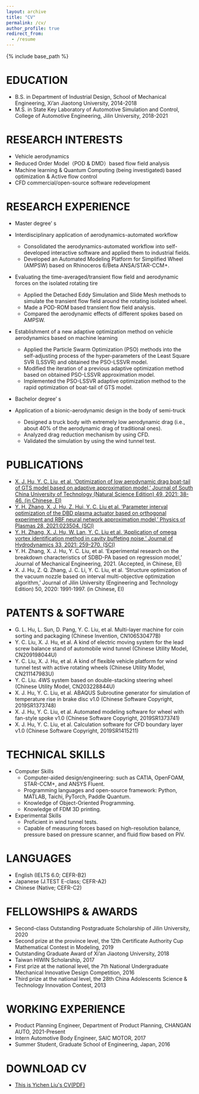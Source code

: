 ```yaml
---
layout: archive
title: "CV"
permalink: /cv/
author_profile: true
redirect_from:
  - /resume
---
```


{% include base_path %}

EDUCATION
======
* B.S. in Department of Industrial Design, School of Mechanical Engineering, Xi’an Jiaotong University, 2014-2018
* M.S. in State Key Laboratory of Automotive Simulation and Control, College of Automotive Engineering, Jilin University, 2018-2021

RESEARCH INTERESTS
======
* Vehicle aerodynamics
* Reduced Order Model（POD & DMD）based flow field analysis
* Machine learning & Quantum Computing (being investigated) based optimization & Active flow control
* CFD commercial/open-source software redevelopment

RESEARCH EXPERIENCE
======
* Master degree’ s
* Interdisciplinary application of aerodynamics-automated workflow
  * Consolidated the aerodynamics-automated workflow into self-developed interactive software and applied them to industrial fields.
  * Developed an Automated Modeling Platform for Simplified Wheel (AMPSW) based on Rhinoceros 6/Beta ANSA/STAR-CCM+.

* Evaluating the time-averaged/transient flow field and aerodynamic forces on the isolated rotating tire
  * Applied the Detached Eddy Simulation and Slide Mesh methods to simulate the transient flow field around the rotating isolated wheel.
  * Made a POD-ROM based transient flow field analysis.
  * Compared the aerodynamic effects of different spokes based on AMPSW.

* Establishment of a new adaptive optimization method on vehicle aerodynamics based on machine learning
  * Applied the Particle Swarm Optimization (PSO) methods into the self-adjusting process of the hyper-parameters of the Least Square SVR (LSSVR) and obtained the PSO-LSSVR model.
  * Modified the iteration of a previous adaptive optimization method based on obtained PSO-LSSVR approximation model.
  * Implemented the PSO-LSSVR adaptive optimization method to the rapid optimization of boat-tail of GTS model.

* Bachelor degree’ s
* Application of a bionic-aerodynamic design in the body of semi-truck
  * Designed a truck body with extremely low aerodynamic drag (i.e., about 40% of the aerodynamic drag of traditional ones).
  * Analyzed drag reduction mechanism by using CFD.
  * Validated the simulation by using the wind tunnel test.

PUBLICATIONS
======
* [X. J. Hu, Y. C. Liu, et al. ‘Optimization of low aerodynamic drag boat-tail of GTS model based on adaptive approximation model,’ Journal of South China University of Technology (Natural Science Edition) 49, 2021: 38-46. (in Chinese, EI)](../files/Optimization%20for%20Low%20Aerodynamic%20Drag%20Boat-Tail%20of%20GTS%20Model%20Based%20on%20Adaptive%20Approximation%20Model.pdf)
* [Y. H. Zhang, X. J. Hu, Z. Hui, Y. C. Liu et al. ‘Parameter interval optimization of the DBD plasma actuator based on orthogonal experiment and RBF neural network approximation model,’ Physics of Plasmas 28, 2021:023504. (SCI)](../files/Parameter%20interval%20optimization%20of%20the%20DBD%20plasma%20actuator%20based%20on%20orthogonal%20experiment%20and%20RBF%20neural%20network%20approximation%20model.pdf)
* [Y. H. Zhang, X. J. Hu, W. Lan, Y. C. Liu et al. ‘Application of omega vortex identification method in cavity buffeting noise,’ Journal of Hydrodynamics 33, 2021: 259-270. (SCI)](../files/Application%20of%20Omega%20vortex%20identification%20method%20in%20cavity%20buffeting%20noise.pdf)
* Y. H. Zhang, X. J. Hu, Y. C. Liu, et al. ‘Experimental research on the breakdown characteristics of SDBD-PA based on regression model,’ Journal of Mechanical Engineering, 2021. (Accepted, in Chinese, EI)
* X. J. Hu, Z. Q. Zhang, J. C. Li, Y. C. Liu, et al. ‘Structure optimization of the vacuum nozzle based on interval multi-objective optimization algorithm,’ Journal of Jilin University (Engineering and Technology Edition) 50, 2020: 1991-1997. (in Chinese, EI)

PATENTS & SOFTWARE
======
* G. L. Hu, L. Sun, D. Pang, Y. C. Liu, et al. Multi-layer machine for coin sorting and packaging (Chinese Invention, CN106530477B)
* Y. C. Liu, X. J. Hu, et al. A kind of electric moving system for the lead screw balance stand of automobile wind tunnel (Chinese Utility Model, CN209198044U)
* Y. C. Liu, X. J. Hu, et al. A kind of flexible vehicle platform for wind tunnel test with active rotating wheels (Chinese Utility Model, CN211147983U)
* Y. C. Liu. 4WS system based on double-stacking steering wheel (Chinese Utility Model, CN203228844U)
* X. J. Hu, Y. C. Liu, et al. ABAQUS Subroutine generator for simulation of temperature rise in brake disc v1.0 (Chinese Software Copyright, 2019SR1373748)
* X. J. Hu, Y. C. Liu, et al. Automated modeling software for wheel with fan-style spoke v1.0 (Chinese Software Copyright, 2019SR1373741)
* X. J. Hu, Y. C. Liu, et al. Calculation software for CFD boundary layer v1.0 (Chinese Software Copyright, 2019SR1415211)

TECHNICAL SKILLS
======
* Computer Skills
  * Computer-aided design/engineering: such as CATIA, OpenFOAM, STAR-CCM+, and ANSYS Fluent.
  * Programming languages and open-source framework: Python, MATLAB, Taichi, PyTorch, Paddle Quantum.
  * Knowledge of Object-Oriented Programming.
  * Knowledge of FDM 3D printing.
* Experimental Skills
  * Proficient in wind tunnel tests.
  * Capable of measuring forces based on high-resolution balance, pressure based on pressure scanner, and fluid flow based on PIV.

LANGUAGES
======
* English (IELTS 6.0; CEFR-B2)
* Japanese (J.TEST E-class; CEFR-A2)
* Chinese (Native; CEFR-C2)

FELLOWSHIPS & AWARDS
======
* Second-class Outstanding Postgraduate Scholarship of Jilin University, 2020
* Second prize at the province level, the 12th Certificate Authority Cup Mathematical Contest in Modeling, 2019
* Outstanding Graduate Award of Xi’an Jiaotong University, 2018
* Taiwan HIWIN Scholarship, 2017
* First prize at the national level, the 7th National Undergraduate Mechanical Innovative Design Competition, 2016
* Third prize at the national level, the 28th China Adolescents Science & Technology Innovation Contest, 2013

WORKING EXPERIENCE
======
* Product Planning Engineer, Department of Product Planning, CHANGAN AUTO, 2021-Present
* Intern Automotive Body Engineer, SAIC MOTOR, 2017
* Summer Student, Graduate School of Engineering, Japan, 2016

DOWNLOAD CV
======
* [This is Yichen Liu's CV(PDF)](../files/CV_Yichen%20Liu_2023.pdf)
